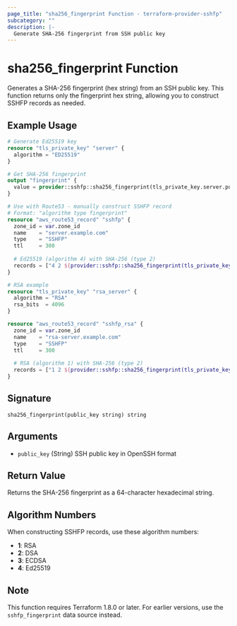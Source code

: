 ```yaml
---
page_title: "sha256_fingerprint Function - terraform-provider-sshfp"
subcategory: ""
description: |-
  Generate SHA-256 fingerprint from SSH public key
---
```


# sha256_fingerprint Function

Generates a SHA-256 fingerprint (hex string) from an SSH public key. This function returns only the fingerprint hex string, allowing you to construct SSHFP records as needed.

## Example Usage

```terraform
# Generate Ed25519 key
resource "tls_private_key" "server" {
  algorithm = "ED25519"
}

# Get SHA-256 fingerprint
output "fingerprint" {
  value = provider::sshfp::sha256_fingerprint(tls_private_key.server.public_key_openssh)
}

# Use with Route53 - manually construct SSHFP record
# Format: "algorithm type fingerprint"
resource "aws_route53_record" "sshfp" {
  zone_id = var.zone_id
  name    = "server.example.com"
  type    = "SSHFP"
  ttl     = 300
  
  # Ed25519 (algorithm 4) with SHA-256 (type 2)
  records = ["4 2 ${provider::sshfp::sha256_fingerprint(tls_private_key.server.public_key_openssh)}"]
}

# RSA example
resource "tls_private_key" "rsa_server" {
  algorithm = "RSA"
  rsa_bits  = 4096
}

resource "aws_route53_record" "sshfp_rsa" {
  zone_id = var.zone_id
  name    = "rsa-server.example.com"
  type    = "SSHFP"
  ttl     = 300
  
  # RSA (algorithm 1) with SHA-256 (type 2)
  records = ["1 2 ${provider::sshfp::sha256_fingerprint(tls_private_key.rsa_server.public_key_openssh)}"]
}
```

## Signature

```hcl
sha256_fingerprint(public_key string) string
```

## Arguments

- `public_key` (String) SSH public key in OpenSSH format

## Return Value

Returns the SHA-256 fingerprint as a 64-character hexadecimal string.

## Algorithm Numbers

When constructing SSHFP records, use these algorithm numbers:

- **1**: RSA
- **2**: DSA  
- **3**: ECDSA
- **4**: Ed25519

## Note

This function requires Terraform 1.8.0 or later. For earlier versions, use the `sshfp_fingerprint` data source instead.